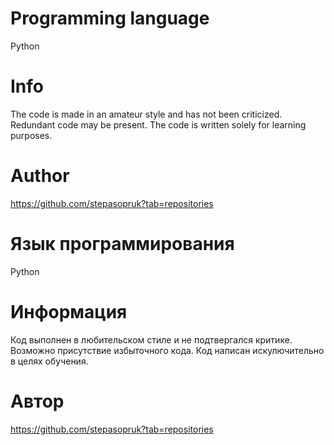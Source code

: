 # Programming language
Python
# Info
The code is made in an amateur style and has not been criticized. 
Redundant code may be present.
The code is written solely for learning purposes.
# Author
https://github.com/stepasopruk?tab=repositories

# Язык программирования 
Python
# Информация
Код выполнен в любительском стиле и не подтвергался критике. 
Возможно присутствие избыточного кода.
Код написан искулючительно в целях обучения.
# Автор 
https://github.com/stepasopruk?tab=repositories
